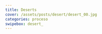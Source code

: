 ```yaml
---
title: Deserts
cover: /assets/posts/desert/desert_00.jpg
categories: proceso
swipebox: desert_
---
```

